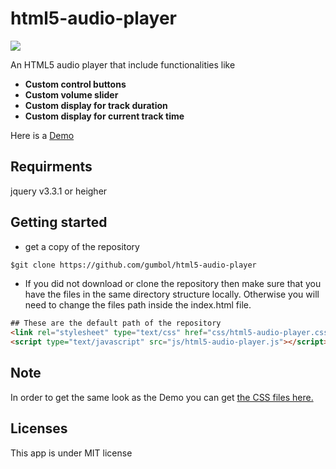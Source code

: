 # html5-audio-player
 <img src="https://img.shields.io/badge/License-MIT-blue.svg">
  
An HTML5 audio player that include functionalities like 

- **Custom control buttons**
- **Custom volume slider**
- **Custom display for track duration**
- **Custom display for current track time**

Here is a [Demo](https://gumbol.github.io/posts/app-html5-audio-player.html)

## Requirments
jquery v3.3.1 or heigher


## Getting started
* get a copy of the repository
```html
$git clone https://github.com/gumbol/html5-audio-player
```

* If you did not download or clone the repository then make sure that you have the files in the same directory structure locally. Otherwise you will need to change the files path inside the index.html file.

```html
## These are the default path of the repository
<link rel="stylesheet" type="text/css" href="css/html5-audio-player.css">
<script type="text/javascript" src="js/html5-audio-player.js"></script>
```
## Note
In order to get the same look as the Demo you can get [the CSS files here.](https://github.com/gumbol/gumbol.github.io/tree/master/styles)


## Licenses
This app is under MIT license
